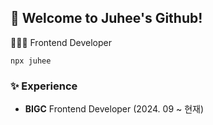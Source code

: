 ## 🙌 Welcome to Juhee's Github!

👩🏻‍💻 Frontend Developer 
```
npx juhee
```

### ✨ Experience
- **BIGC** Frontend Developer (2024. 09 ~ 현재)
